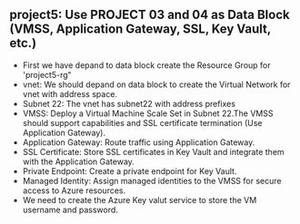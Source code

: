 ## project5: Use PROJECT 03 and 04 as Data Block (VMSS, Application Gateway, SSL, Key Vault, etc.)

* First we have  depand to  data block create the  Resource Group for 'project5-rg"
* vnet: We should depand on data block to create the Virtual Network for vnet with address space.
* Subnet 22: The vnet has subnet22 with address prefixes
* VMSS: Deploy a Virtual Machine Scale Set in Subnet 22.The VMSS should support  capabilities and SSL certificate termination (Use Application Gateway).
* Application Gateway: Route traffic using Application Gateway.
* SSL Certificate: Store SSL certificates in Key Vault and integrate them with the Application Gateway.
* Private Endpoint: Create a private endpoint for Key Vault.
* Managed Identity: Assign managed identities to the VMSS for secure access to Azure resources.
* We need to create the Azure Key valut service to store the VM username and password.